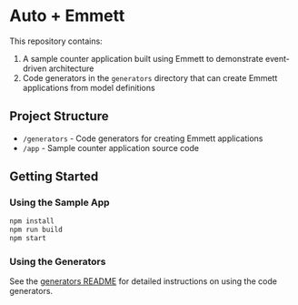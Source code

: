# Auto + Emmett

This repository contains:

1. A sample counter application built using Emmett to demonstrate event-driven architecture
2. Code generators in the `generators` directory that can create Emmett applications from model definitions

## Project Structure

- `/generators` - Code generators for creating Emmett applications
- `/app` - Sample counter application source code

## Getting Started

### Using the Sample App

```bash
npm install
npm run build
npm start
```

### Using the Generators

See the [generators README](./generators/README.md) for detailed instructions on using the code generators.
